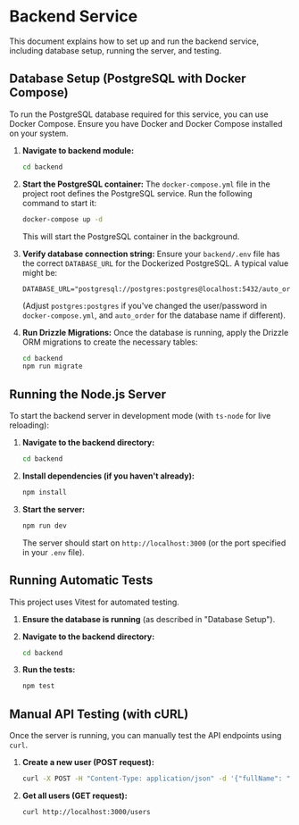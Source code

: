 # Backend Service

This document explains how to set up and run the backend service, including database setup, running the server, and testing.

## Database Setup (PostgreSQL with Docker Compose)

To run the PostgreSQL database required for this service, you can use Docker Compose. Ensure you have Docker and Docker Compose installed on your system.

1.  **Navigate to backend module:**
    ```bash
    cd backend
    ```

2.  **Start the PostgreSQL container:**
    The `docker-compose.yml` file in the project root defines the PostgreSQL service. Run the following command to start it:
    ```bash
    docker-compose up -d
    ```
    This will start the PostgreSQL container in the background.

3.  **Verify database connection string:**
    Ensure your `backend/.env` file has the correct `DATABASE_URL` for the Dockerized PostgreSQL. A typical value might be:
    ```
    DATABASE_URL="postgresql://postgres:postgres@localhost:5432/auto_order"
    ```
    (Adjust `postgres:postgres` if you've changed the user/password in `docker-compose.yml`, and `auto_order` for the database name if different).

4.  **Run Drizzle Migrations:**
    Once the database is running, apply the Drizzle ORM migrations to create the necessary tables:
    ```bash
    cd backend
    npm run migrate
    ```

## Running the Node.js Server

To start the backend server in development mode (with `ts-node` for live reloading):

1.  **Navigate to the backend directory:**
    ```bash
    cd backend
    ```

2.  **Install dependencies (if you haven't already):**
    ```bash
    npm install
    ```

3.  **Start the server:**
    ```bash
    npm run dev
    ```
    The server should start on `http://localhost:3000` (or the port specified in your `.env` file).

## Running Automatic Tests

This project uses Vitest for automated testing.

1.  **Ensure the database is running** (as described in "Database Setup").

2.  **Navigate to the backend directory:**
    ```bash
    cd backend
    ```

3.  **Run the tests:**
    ```bash
    npm test
    ```

## Manual API Testing (with cURL)

Once the server is running, you can manually test the API endpoints using `curl`.

1.  **Create a new user (POST request):**
    ```bash
    curl -X POST -H "Content-Type: application/json" -d '{"fullName": "Jane Doe"}' http://localhost:3000/users
    ```

2.  **Get all users (GET request):**
    ```bash
    curl http://localhost:3000/users
    ```
